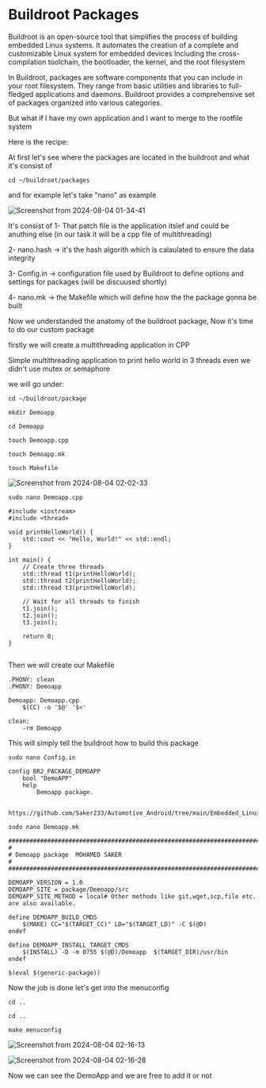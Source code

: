 # Buildroot Packages

Buildroot is an open-source tool that simplifies the process of building embedded Linux systems.
It automates the creation of a complete and customizable Linux system for embedded devices
Including the cross-compilation toolchain, the bootloader, the kernel, and the root filesystem


In Buildroot, packages are software components that you can include in your root filesystem.
They range from basic utilities and libraries to full-fledged applications and daemons.
Buildroot provides a comprehensive set of packages organized into various categories.


But what if I have my own application and I want to merge to the rootfile system


Here is the recipe:

At first let's see where the packages are located in the buildroot and what it's consist of

```
cd ~/buildroot/packages
```

and for example let's take "nano" as example

![Screenshot from 2024-08-04 01-34-41](https://github.com/user-attachments/assets/828593c4-8c29-4b61-ba69-4b1118ea76b7)



It's consist of
  1- That patch file is the application itslef and could be anuthing else (in our task it will be a cpp file of multithreading)

  2- nano.hash -> it's the hash algorith which is calaulated to ensure the data integrity 

  3- Config.in -> configuration file used by Buildroot to define options and settings for packages (will be discuused shortly)

  4- nano.mk -> the Makefile which will define how the the package gonna be built



Now we understanded the anatomy of the buildroot package, Now it's time to do our custom package




firstly we will create a multithreading application in CPP





Simple multithreading application to print hello world in 3 threads even we didn't use mutex or semaphore


we will go under:

```
cd ~/buildroot/package

mkdir Demoapp

cd Demoapp

touch Demoapp.cpp

touch Demoapp.mk

touch Makefile

```


![Screenshot from 2024-08-04 02-02-33](https://github.com/user-attachments/assets/7245db6b-5510-4a82-b7e0-875ecaad1de9)






```
sudo nano Demoapp.cpp
```


```
#include <iostream>
#include <thread>

void printHelloWorld() {
    std::cout << "Hello, World!" << std::endl;
}

int main() {
    // Create three threads
    std::thread t1(printHelloWorld);
    std::thread t2(printHelloWorld);
    std::thread t3(printHelloWorld);

    // Wait for all threads to finish
    t1.join();
    t2.join();
    t3.join();

    return 0;
}


```

Then we will create our Makefile
```
.PHONY: clean
.PHONY: Demoapp

Demoapp: Demoapp.cpp
    $(CC) -o '$@' '$<'

clean:
    -rm Demoapp

```


This will simply tell the buildroot how to build this package


```
sudo nano Config.in
```


```                                                         Config.in                                                                      
config BR2_PACKAGE_DEMOAPP
    bool "DemoAPP"
    help
        Demoapp package.

        https://github.com/Saker233/Automotive_Android/tree/main/Embedded_Linux/Embedded_Linux_Tasks/Task_11_Adding_Custom_Package_Into_Buildroot

```


```
sudo nano Demoapp.mk

```

```
################################################################################
#
# Demoapp package  MOHAMED SAKER
#
################################################################################

DEMOAPP_VERSION = 1.0
DEMOAPP_SITE = package/Demoapp/src
DEMOAPP_SITE_METHOD = local# Other methods like git,wget,scp,file etc. are also available.

define DEMOAPP_BUILD_CMDS
    $(MAKE) CC="$(TARGET_CC)" LD="$(TARGET_LD)" -C $(@D)
endef

define DEMOAPP_INSTALL_TARGET_CMDS
    $(INSTALL) -D -m 0755 $(@D)/Demoapp  $(TARGET_DIR)/usr/bin
endef

$(eval $(generic-package))

```


Now the job is done let's get into the menuconfig


```
cd ..

cd ..

make menuconfig

```



![Screenshot from 2024-08-04 02-16-13](https://github.com/user-attachments/assets/c9f9de72-8860-4ff8-b413-999f8b605294)







![Screenshot from 2024-08-04 02-16-28](https://github.com/user-attachments/assets/c832a08b-2a23-42d6-adf3-5d2b8a14ea10)



Now we can see the DemoApp and we are free to add it or not





